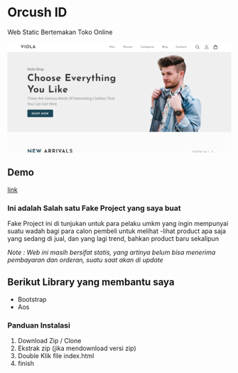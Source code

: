 # Orcush ID
Web Static Bertemakan Toko Online 

![Preview Viola Store](/Viola-Online-Store-Homepage.png "Preview Viola Store")


## Demo
[link](https://violastore.netlify.app/index.html)

### Ini adalah Salah satu Fake Project yang saya buat

Fake Project ini di tunjukan untuk para pelaku umkm yang ingin mempunyai suatu wadah bagi para calon pembeli untuk melihat -lihat 
product apa saja yang sedang di jual, dan yang lagi trend, bahkan product baru sekalipun

*Note : Web ini masih bersifat statis, yang artinya belum bisa menerima pembayaran dan orderan, suatu saat akan di update*

## Berikut Library yang membantu saya 
* Bootstrap
* Aos

### Panduan Instalasi
1. Download Zip / Clone
2. Ekstrak zip (jika mendownload versi zip)
3. Double Klik file index.html
4. finish
